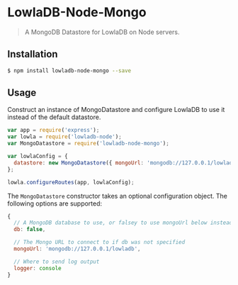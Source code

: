 
# LowlaDB-Node-Mongo #

> A MongoDB Datastore for LowlaDB on Node servers.

## Installation ##

```bash
$ npm install lowladb-node-mongo --save
```

## Usage ##

Construct an instance of MongoDatastore and configure LowlaDB to use it instead of the default datastore.

```js
var app = require('express');
var lowla = require('lowladb-node');
var MongoDatastore = require('lowladb-node-mongo');

var lowlaConfig = {
  datastore: new MongoDatastore({ mongoUrl: 'mongodb://127.0.0.1/lowladb' })
};

lowla.configureRoutes(app, lowlaConfig);
```

The `MongoDatastore` constructor takes an optional configuration object.  The following options are supported:

```js
{
  // A MongoDB database to use, or falsey to use mongoUrl below instead
  db: false,

  // The Mongo URL to connect to if db was not specified
  mongoUrl: 'mongodb://127.0.0.1/lowladb',

  // Where to send log output
  logger: console
}
```

